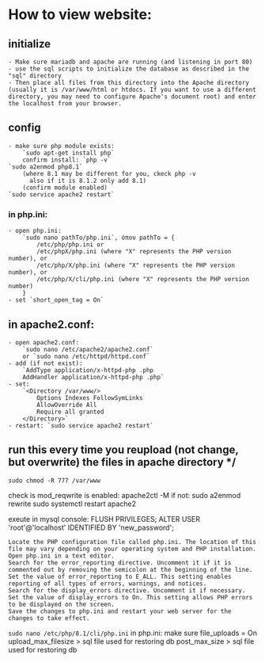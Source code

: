 # How to view website:

## initialize
	- Make sure mariadb and apache are running (and listening in port 80)
	- use the sql scripts to initialize the database as described in the "sql" directory
	- Then place all files from this directory into the Apache directory (usually it is /var/www/html or htdocs. If you want to use a different directory, you may need to configure Apache's document root) and enter the localhost from your browser.

## config
	- make sure php module exists:
		`sudo apt-get install php`
		confirm install: `php -v`
	`sudo a2enmod php8.1`
		(where 8.1 may be different for you, ckeck php -v
		  also if it is 8.1.2 only add 8.1)
		(confirm module enabled)
	`sudo service apache2 restart`
	
### in php.ini:
	- open php.ini:
		`sudo nano pathTo/php.ini`, όπου pathTo = {
			/etc/php/php.ini or
			/etc/phpX/php.ini (where "X" represents the PHP version number), or
			/etc/php/X/php.ini (where "X" represents the PHP version number), or
			/etc/php/X/cli/php.ini (where "X" represents the PHP version number)		
		}
	- set `short_open_tag = On`

## in apache2.conf:
	- open apache2.conf:
		`sudo nano /etc/apache2/apache2.conf`
		or `sudo nano /etc/httpd/httpd.conf`
	- add (if not exist):
		`AddType application/x-httpd-php .php
		AddHandler application/x-httpd-php .php`
	- set: 
		`<Directory /var/www/>
	        Options Indexes FollowSymLinks
	        AllowOverride All 
	        Require all granted
		</Directory>`
	- restart: `sudo service apache2 restart`

## run this every time you reupload (not change, but overwrite) the files in apache directory */
`sudo chmod -R 777 /var/www`

check is mod_reqwrite is enabled:
	apache2ctl -M
	if not:
		sudo a2enmod rewrite
		sudo systemctl restart apache2

exeute in mysql console:
	FLUSH PRIVILEGES;
	ALTER USER 'root'@'localhost' IDENTIFIED BY 'new_password';

    Locate the PHP configuration file called php.ini. The location of this file may vary depending on your operating system and PHP installation.
    Open php.ini in a text editor.
    Search for the error_reporting directive. Uncomment it if it is commented out by removing the semicolon at the beginning of the line.
    Set the value of error_reporting to E_ALL. This setting enables reporting of all types of errors, warnings, and notices.
    Search for the display_errors directive. Uncomment it if necessary.
    Set the value of display_errors to On. This setting allows PHP errors to be displayed on the screen.
    Save the changes to php.ini and restart your web server for the changes to take effect.
    
`sudo nano /etc/php/8.1/cli/php.ini`
in php.ini:
	make sure file_uploads = On
	upload_max_filesize > sql file used for restoring db
	post_max_size > sql file used for restoring db









			
